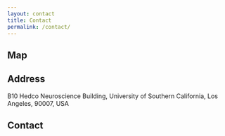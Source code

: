 ```yaml
---
layout: contact
title: Contact
permalink: /contact/
---
```



## Map

## Address

B10 Hedco Neuroscience Building, University of Southern California, Los Angeles, 90007, USA

## Contact

